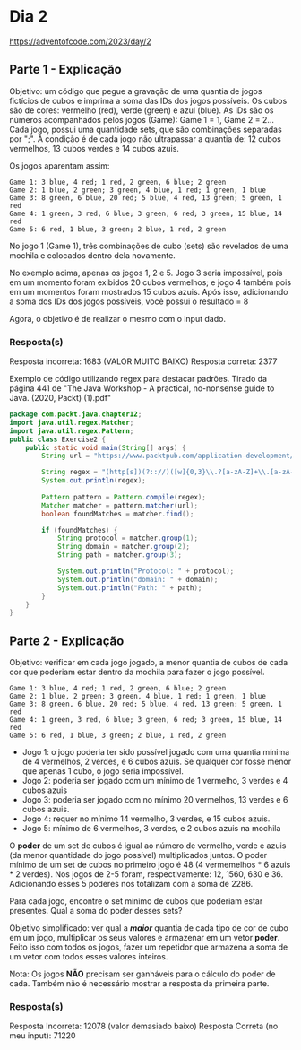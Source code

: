 # Dia 2
https://adventofcode.com/2023/day/2

## Parte 1 - Explicação
Objetivo: um código que pegue a gravação de uma quantia de jogos fictícios de cubos e imprima a soma das IDs dos jogos possíveis.
Os cubos são de cores: vermelho (red), verde (green) e azul (blue).
As IDs são os números acompanhados pelos jogos (Game): Game 1 = 1, Game 2 = 2...
Cada jogo, possui uma quantidade sets, que são combinações separadas por ";".
A condição é de cada jogo não ultrapassar a quantia de: 12 cubos vermelhos, 13 cubos verdes e 14 cubos azuis.

Os jogos aparentam assim:
```
Game 1: 3 blue, 4 red; 1 red, 2 green, 6 blue; 2 green
Game 2: 1 blue, 2 green; 3 green, 4 blue, 1 red; 1 green, 1 blue
Game 3: 8 green, 6 blue, 20 red; 5 blue, 4 red, 13 green; 5 green, 1 red
Game 4: 1 green, 3 red, 6 blue; 3 green, 6 red; 3 green, 15 blue, 14 red
Game 5: 6 red, 1 blue, 3 green; 2 blue, 1 red, 2 green
```

No jogo 1 (Game 1), três combinações de cubo (sets) são revelados de uma mochila e colocados dentro dela novamente.

No exemplo acima, apenas os jogos 1, 2 e 5. Jogo 3 seria impossível, pois em um momento foram exibidos 20 cubos vermelhos; e jogo 4 também pois em um momentos foram mostrados 15 cubos azuis.
Após isso, adicionando a soma dos IDs dos jogos possíveis, você possui o resultado = 8

Agora, o objetivo é de realizar o mesmo com o input dado.

### Resposta(s)
Resposta incorreta: 1683 (VALOR MUITO BAIXO)
Resposta correta: 2377

Exemplo de código utilizando regex para destacar padrões. Tirado da página 441 de "The Java Workshop - A practical, no-nonsense guide to Java. (2020, Packt) (1).pdf"
``` java
package com.packt.java.chapter12;
import java.util.regex.Matcher;
import java.util.regex.Pattern;
public class Exercise2 {
	public static void main(String[] args) {
		String url = "https://www.packtpub.com/application-development/mastering-java-9";

		String regex = "(http[s])(?:://)([w]{0,3}\\.?[a-zA-Z]+\\.[a-zA-Z]{2,3})(?:[/])(.*)";
		System.out.println(regex);
		
		Pattern pattern = Pattern.compile(regex);
		Matcher matcher = pattern.matcher(url);
		boolean foundMatches = matcher.find();

		if (foundMatches) {
			String protocol = matcher.group(1);
			String domain = matcher.group(2);
			String path = matcher.group(3);	

			System.out.println("Protocol: " + protocol);
			System.out.println("domain: " + domain);
			System.out.println("Path: " + path);
		}
	}
}
```

## Parte 2 - Explicação
Objetivo: verificar em cada jogo jogado, a menor quantia de cubos de cada cor que poderiam estar dentro da mochila para fazer o jogo possível.

```
Game 1: 3 blue, 4 red; 1 red, 2 green, 6 blue; 2 green
Game 2: 1 blue, 2 green; 3 green, 4 blue, 1 red; 1 green, 1 blue
Game 3: 8 green, 6 blue, 20 red; 5 blue, 4 red, 13 green; 5 green, 1 red
Game 4: 1 green, 3 red, 6 blue; 3 green, 6 red; 3 green, 15 blue, 14 red
Game 5: 6 red, 1 blue, 3 green; 2 blue, 1 red, 2 green
```

- Jogo 1: o jogo poderia ter sido possível jogado com uma quantia mínima de 4 vermelhos, 2 verdes, e 6 cubos azuis. Se qualquer cor fosse menor que apenas 1 cubo, o jogo seria impossível.
- Jogo 2: poderia ser jogado com um mínimo de 1 vermelho, 3 verdes e 4 cubos azuis
- Jogo 3: poderia ser jogado com no mínimo 20 vermelhos, 13 verdes e 6 cubos azuis.
- Jogo 4: requer no mínimo 14 vermelho, 3 verdes, e 15 cubos azuis.
- Jogo 5: mínimo de 6 vermelhos, 3 verdes, e 2 cubos azuis na mochila

O **poder** de um set de cubos é igual ao número de vermelho, verde e azuis (da menor quantidade do jogo possível) multiplicados juntos. O poder mínimo de um set de cubos no primeiro jogo é 48 (4 vermemelhos * 6 azuis * 2 verdes). Nos jogos de 2-5 foram, respectivamente: 12, 1560, 630 e 36. Adicionando esses 5 poderes nos totalizam com a soma de 2286.

Para cada jogo, encontre o set mínimo de cubos que poderiam estar presentes. Qual a soma do poder desses sets?

Objetivo simplificado: ver qual a ***maior*** quantia de cada tipo de cor de cubo em um jogo, multiplicar os seus valores e armazenar em um vetor **poder**. Feito isso com todos os jogos, fazer um repetidor que armazena a soma de um vetor com todos esses valores inteiros.
 
Nota: Os jogos **NÃO** precisam ser ganháveis para o cálculo do poder de cada. Também não é necessário mostrar a resposta da primeira parte.
 
### Resposta(s)

Resposta Incorreta: 12078 (valor demasiado baixo)
Resposta Correta (no meu input): 71220